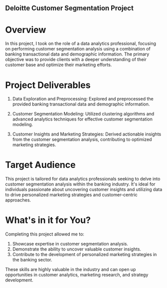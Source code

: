 ## Deloitte Customer Segmentation Project

# Overview

 In this project, I took on the role of a data analytics professional, focusing on performing customer segmentation analysis using a combination of banking transactional data and demographic information. The primary objective was to provide clients with a deeper understanding of their customer base and optimize their marketing efforts.

# Project Deliverables

1. Data Exploration and Preprocessing:
Explored and preprocessed the provided banking transactional data and demographic information.

2. Customer Segmentation Modeling:
Utilized clustering algorithms and advanced analytics techniques for effective customer segmentation modeling.

3. Customer Insights and Marketing Strategies:
Derived actionable insights from the customer segmentation analysis, contributing to optimized marketing strategies.

# Target Audience

This project is tailored for data analytics professionals seeking to delve into customer segmentation analysis within the banking industry. It's ideal for individuals passionate about uncovering customer insights and utilizing data to drive personalized marketing strategies and customer-centric approaches.

# What's in it for You?

Completing this project allowed me to:
1. Showcase expertise in customer segmentation analysis.
2. Demonstrate the ability to uncover valuable customer insights.
3. Contribute to the development of personalized marketing strategies in the banking sector.

These skills are highly valuable in the industry and can open up opportunities in customer analytics, marketing research, and strategy development.

